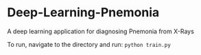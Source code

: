 # Deep-Learning-Pnemonia
A deep learning application for diagnosing Pnemonia from X-Rays

To run, navigate to the directory and run: `python train.py`
